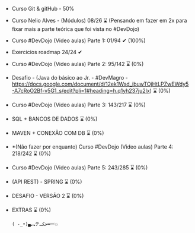 - Curso Git & gitHub - 50%  
- Curso Nelio Alves - (Módulos) 08/26 ⌛ (Pensando em fazer em 2x para fixar mais a parte teórica que foi vista no #DevDojo)  
- Curso #DevDojo (Video aulas) Parte 1: 01/94 ✔ (100%)  
- Exercicios roadmap 24/24 ✔  
- Curso #DevDojo (Video aulas) Parte 2: 95/142 ⌛ (0%)  
- Desafio - (Java do básico ao Jr. - #DevMagro - https://docs.google.com/document/d/12ek1Wsd_ibuwTOjHtLPZwEWdy5-A7cRoO2Bf-v5G1_s/edit?pli=1#heading=h.q1yh237ju2lx) ⌛ (0%)  
- Curso #DevDojo (Video aulas) Parte 3: 143/217 ⌛ (0%)  
- SQL + BANCOS DE DADOS ⌛ (0%)  
- MAVEN + CONEXÃO COM DB ⌛ (0%)  
- *(Não fazer por enquanto) Curso #DevDojo (Video aulas) Parte 4: 218/242 ⌛ (0%)  
- Curso #DevDojo (Video aulas) Parte 5: 243/285 ⌛ (0%)  
- (API REST) - SPRING ⌛ (0%)  
- DESAFIO - VERSÃO 2 ⌛ (0%)  
- EXTRAS ⌛ (0%)

      ( -_•)▄︻テحكـ━一💥  
     
